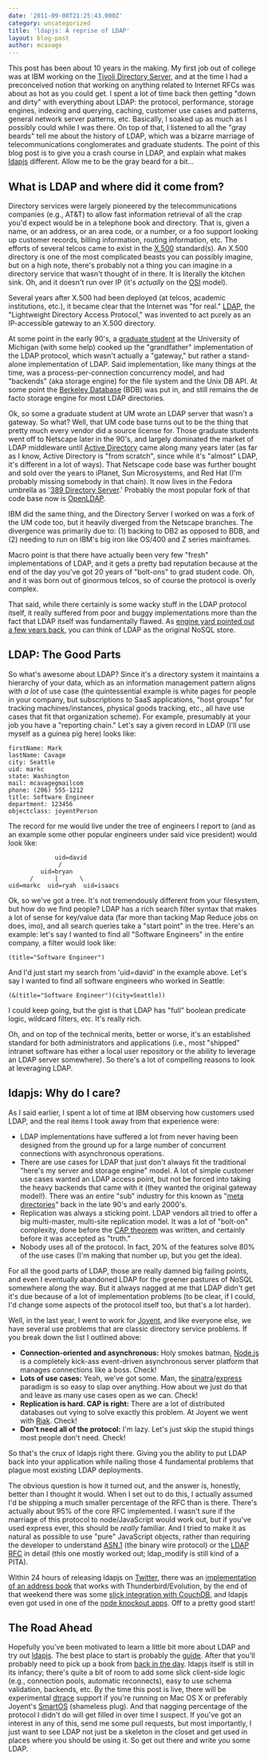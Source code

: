 ```yaml
---
date: '2011-09-08T21:25:43.000Z'
category: uncategorized
title: 'ldapjs: A reprise of LDAP'
layout: blog-post
author: mcavage
---
```


This post has been about 10 years in the making. My first job out of college was at IBM working on the [Tivoli Directory Server](http://www-01.ibm.com/software/tivoli/products/directory-server/), and at the time I had a preconceived notion that working on anything related to Internet RFCs was about as hot as you could get. I spent a lot of time back then getting "down and dirty" with everything about LDAP: the protocol, performance, storage engines, indexing and querying, caching, customer use cases and patterns, general network server patterns, etc. Basically, I soaked up as much as I possibly could while I was there. On top of that, I listened to all the "gray beards" tell me about the history of LDAP, which was a bizarre marriage of telecommunications conglomerates and graduate students. The point of this blog post is to give you a crash course in LDAP, and explain what makes [ldapjs](http://ldapjs.org) different. Allow me to be the gray beard for a bit...

## What is LDAP and where did it come from?

Directory services were largely pioneered by the telecommunications companies (e.g., AT&T) to allow fast information retrieval of all the crap you'd expect would be in a telephone book and directory. That is, given a name, or an address, or an area code, or a number, or a foo support looking up customer records, billing information, routing information, etc. The efforts of several telcos came to exist in the [X.500](https://en.wikipedia.org/wiki/X.500 'X.500') standard(s). An X.500 directory is one of the most complicated beasts you can possibly imagine, but on a high note, there's probably not a thing you can imagine in a directory service that wasn't thought of in there. It is literally the kitchen sink. Oh, and it doesn't run over IP (it's _actually_ on the [OSI](https://en.wikipedia.org/wiki/OSI_model 'OSI Model') model).

Several years after X.500 had been deployed (at telcos, academic institutions, etc.), it became clear that the Internet was "for real." [LDAP](https://en.wikipedia.org/wiki/Lightweight_Directory_Access_Protocol 'LDAP'), the "Lightweight Directory Access Protocol," was invented to act purely as an IP-accessible gateway to an X.500 directory.

At some point in the early 90's, a [graduate student](https://en.wikipedia.org/wiki/Tim_Howes 'Tim Howes') at the University of Michigan (with some help) cooked up the "grandfather" implementation of the LDAP protocol, which wasn't actually a "gateway," but rather a stand-alone implementation of LDAP. Said implementation, like many things at the time, was a process-per-connection concurrency model, and had "backends" (aka storage engine) for the file system and the Unix DB API. At some point the [Berkeley Database](http://www.oracle.com/technetwork/database/berkeleydb/index.html 'Berkeley Database') (BDB) was put in, and still remains the de facto storage engine for most LDAP directories.

Ok, so some a graduate student at UM wrote an LDAP server that wasn't a gateway. So what? Well, that UM code base turns out to be the thing that pretty much every vendor did a source license for. Those graduate students went off to Netscape later in the 90's, and largely dominated the market of LDAP middleware until [Active Directory](https://en.wikipedia.org/wiki/Active_Directory 'Active Directory') came along many years later (as far as I know, Active Directory is "from scratch", since while it's "almost" LDAP, it's different in a lot of ways). That Netscape code base was further bought and sold over the years to iPlanet, Sun Microsystems, and Red Hat (I'm probably missing somebody in that chain). It now lives in the Fedora umbrella as '[389 Directory Server](http://directory.fedoraproject.org/).' Probably the most popular fork of that code base now is [OpenLDAP](http://www.openldap.org/).

IBM did the same thing, and the Directory Server I worked on was a fork of the UM code too, but it heavily diverged from the Netscape branches. The divergence was primarily due to: (1) backing to DB2 as opposed to BDB, and (2) needing to run on IBM's big iron like OS/400 and Z series mainframes.

Macro point is that there have actually been very few "fresh" implementations of LDAP, and it gets a pretty bad reputation because at the end of the day you've got 20 years of "bolt-ons" to grad student code. Oh, and it was born out of ginormous telcos, so of course the protocol is overly complex.

That said, while there certainly is some wacky stuff in the LDAP protocol itself, it really suffered from poor and buggy implementations more than the fact that LDAP itself was fundamentally flawed. As [engine yard pointed out a few years back](http://www.engineyard.com/blog/2009/ldap-directories-the-forgotten-nosql/), you can think of LDAP as the original NoSQL store.

## LDAP: The Good Parts

So what's awesome about LDAP? Since it's a directory system it maintains a hierarchy of your data, which as an information management pattern aligns with _a lot_ of use case (the quintessential example is white pages for people in your company, but subscriptions to SaaS applications, "host groups" for tracking machines/instances, physical goods tracking, etc., all have use cases that fit that organization scheme). For example, presumably at your job you have a "reporting chain." Let's say a given record in LDAP (I'll use myself as a guinea pig here) looks like:

```
firstName: Mark
lastName: Cavage
city: Seattle
uid: markc
state: Washington
mail: mcavagegmailcom
phone: (206) 555-1212
title: Software Engineer
department: 123456
objectclass: joyentPerson
```

The record for me would live under the tree of engineers I report to (and as an example some other popular engineers under said vice president) would look like:

```
             uid=david
              /
         uid=bryan
      /      |      \
uid=markc  uid=ryah  uid=isaacs
```

Ok, so we've got a tree. It's not tremendously different from your filesystem, but how do we find people? LDAP has a rich search filter syntax that makes a lot of sense for key/value data (far more than tacking Map Reduce jobs on does, imo), and all search queries take a "start point" in the tree. Here's an example: let's say I wanted to find all "Software Engineers" in the entire company, a filter would look like:

```
(title="Software Engineer")
```

And I'd just start my search from 'uid=david' in the example above. Let's say I wanted to find all software engineers who worked in Seattle:

```
(&(title="Software Engineer")(city=Seattle))
```

I could keep going, but the gist is that LDAP has "full" boolean predicate logic, wildcard filters, etc. It's really rich.

Oh, and on top of the technical merits, better or worse, it's an established standard for both administrators and applications (i.e., most "shipped" intranet software has either a local user repository or the ability to leverage an LDAP server somewhere). So there's a lot of compelling reasons to look at leveraging LDAP.

## ldapjs: Why do I care?

As I said earlier, I spent a lot of time at IBM observing how customers used LDAP, and the real items I took away from that experience were:

- LDAP implementations have suffered a lot from never having been designed from the ground up for a large number of concurrent connections with asynchronous operations.
- There are use cases for LDAP that just don't always fit the traditional "here's my server and storage engine" model. A lot of simple customer use cases wanted an LDAP access point, but not be forced into taking the heavy backends that came with it (they wanted the original gateway model!). There was an entire "sub" industry for this known as "[meta directories](https://en.wikipedia.org/wiki/Metadirectory 'Metadirectory')" back in the late 90's and early 2000's.
- Replication was always a sticking point. LDAP vendors all tried to offer a big multi-master, multi-site replication model. It was a lot of "bolt-on" complexity, done before the [CAP theorem](https://en.wikipedia.org/wiki/CAP_theorem 'CAP Theorem') was written, and certainly before it was accepted as "truth."
- Nobody uses all of the protocol. In fact, 20% of the features solve 80% of the use cases (I'm making that number up, but you get the idea).

For all the good parts of LDAP, those are really damned big failing points, and even I eventually abandoned LDAP for the greener pastures of NoSQL somewhere along the way. But it always nagged at me that LDAP didn't get it's due because of a lot of implementation problems (to be clear, if I could, I'd change some aspects of the protocol itself too, but that's a lot harder).

Well, in the last year, I went to work for [Joyent](http://www.joyent.com/), and like everyone else, we have several use problems that are classic directory service problems. If you break down the list I outlined above:

- **Connection-oriented and asynchronous:** Holy smokes batman, [Node.js](https://nodejs.org/) is a completely kick-ass event-driven asynchronous server platform that manages connections like a boss. Check!
- **Lots of use cases:** Yeah, we've got some. Man, the [sinatra](http://www.sinatrarb.com/)/[express](http://expressjs.com/) paradigm is so easy to slap over anything. How about we just do that and leave as many use cases open as we can. Check!
- **Replication is hard. CAP is right:** There are a lot of distributed databases out vying to solve exactly this problem. At Joyent we went with [Riak](http://www.basho.com/). Check!
- **Don't need all of the protocol:** I'm lazy. Let's just skip the stupid things most people don't need. Check!

So that's the crux of ldapjs right there. Giving you the ability to put LDAP back into your application while nailing those 4 fundamental problems that plague most existing LDAP deployments.

The obvious question is how it turned out, and the answer is, honestly, better than I thought it would. When I set out to do this, I actually assumed I'd be shipping a much smaller percentage of the RFC than is there. There's actually about 95% of the core RFC implemented. I wasn't sure if the marriage of this protocol to node/JavaScript would work out, but if you've used express ever, this should be _really_ familiar. And I tried to make it as natural as possible to use "pure" JavaScript objects, rather than requiring the developer to understand [ASN.1](https://en.wikipedia.org/wiki/Abstract_Syntax_Notation_One 'ASN.1') (the binary wire protocol) or the [LDAP RFC](http://tools.ietf.org/html/rfc4510 'RFC 4510') in detail (this one mostly worked out; ldap_modify is still kind of a PITA).

Within 24 hours of releasing ldapjs on [Twitter](http://twitter.com/#!/mcavage/status/106767571012952064 'twitter'), there was an [implementation of an address book](https://gist.github.com/1173999 'github ldapjs address book') that works with Thunderbird/Evolution, by the end of that weekend there was some [slick integration with CouchDB](/static/images/blog/uncategorized/ldapjs-a-reprise-of-ldap/uR16U.png), and ldapjs even got used in one of the [node knockout apps](http://twitter.com/#!/jheusala/status/108977708649811970). Off to a pretty good start!

## The Road Ahead

Hopefully you've been motivated to learn a little bit more about LDAP and try out [ldapjs](http://ldapjs.org). The best place to start is probably the [guide](http://ldapjs.org/guide.html 'ldapjs guide'). After that you'll probably need to pick up a book from [back in the day](http://www.amazon.com/Understanding-Deploying-LDAP-Directory-Services/dp/0672323168). ldapjs itself is still in its infancy; there's quite a bit of room to add some slick client-side logic (e.g., connection pools, automatic reconnects), easy to use schema validation, backends, etc. By the time this post is live, there will be experimental [dtrace](https://en.wikipedia.org/wiki/DTrace) support if you're running on Mac OS X or preferably Joyent's [SmartOS](http://smartos.org/) (shameless plug). And that nagging percentage of the protocol I didn't do will get filled in over time I suspect. If you've got an interest in any of this, send me some pull requests, but most importantly, I just want to see LDAP not just be a skeleton in the closet and get used in places where you should be using it. So get out there and write you some LDAP.
